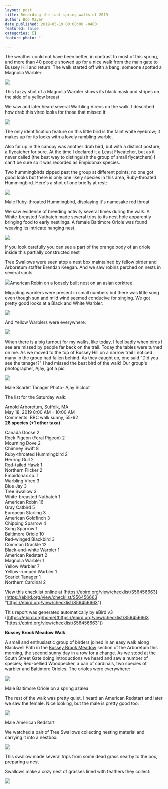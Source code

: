 ```yaml
---
layout: post
title: Recording the last spring walks of 2019
author: Bob Mayer
date_published: 2019-05-19 00:00:00 -0400
featured: false
categories: []
feature_photo: ''

---
```

The weather could not have been better, in contrast to most of this spring, and more than 40 people showed up for a nice walk from the main gate to Bussey Hill and return.  The walk started off with a bang; someone spotted a Magnolia Warbler:

![](/images/P1060467.jpg)

This fuzzy shot of a Magnolia Warbler shows its black mask and stripes on the side of a yellow breast

We saw and later heard several Warbling Vireos on the walk.  I described how drab this vireo looks for those that missed it:

![](/images/P1130291.jpg)

The only identification feature on this little bird is the faint white eyebrow; it makes up for its looks with a lovely rambling warble.

Also far up in the canopy was another drab bird, but with a distinct posture; a flycatcher for sure.  At the time I declared it a Least Flycatcher, but as it never called (the best way to distinguish the group of small flycatchers) I can't be sure so it was recorded as Empidonax species.

Two hummingbirds zipped past the group at different points; no one got good looks but there is only one likely species in this area, Ruby-throated Hummingbird.  Here's a shot of one briefly at rest:

![](/images/P1190565.jpg)

Male Ruby-throated Hummingbird, displaying it's namesake red throat

We saw evidence of breeding activity several times during the walk.  A White-breasted Nuthatch made several trips to its nest hole apparently bringing food to early nestlings.  A female Baltimore Oriole was found weaving its intricate hanging nest.

![](/images/P1070721.jpg)

If you look carefully you can see a part of the orange body of an oriole inside this partially constructed nest

Tree Swallows were seen atop a nest box maintained by fellow birder and Arboretum staffer Brendan Keegan.  And we saw robins perched on nests in several spots.

![](/images/P1070892.jpg)American Robin on a loosely built nest on an asian corktree.

Migrating warblers were present in small numbers but there was little song even though sun and mild wind seemed conducive for singing.  We got pretty good looks at a Black and White Warbler:

![](/images/P1070799.jpg)

And Yellow Warblers were everywhere:

![](/images/P1080522_1.jpg)

When there is a big turnout for my walks, like today, I feel badly when birds I see are missed by people far back on the trail.  Today the tables were turned on me.   As we moved to the top of Bussey Hill on a narrow trail I noticed many in the group had fallen behind. As they caught up, one said "Did you see the tanager?"  I had missed the best bird of the walk!  Our group's photographer, Ajay, got a pic:

![](/images/tanager.jpg)

Male Scarlet Tanager   Photo- Ajay Sicloot

The list for the Saturday walk:

Arnold Arboretum, Suffolk, MA  
May 18, 2019 8:00 AM - 10:00 AM  
Comments: BBC walk sunny, 55-62  
**28 species (+1 other taxa)**

Canada Goose 2  
Rock Pigeon (Feral Pigeon) 2  
Mourning Dove 2  
Chimney Swift 8  
Ruby-throated Hummingbird 2  
Herring Gull 2  
Red-tailed Hawk 1  
Northern Flicker 2  
Empidonax sp. 1  
Warbling Vireo 3  
Blue Jay 3  
Tree Swallow 3  
White-breasted Nuthatch 1  
American Robin 16  
Gray Catbird 5  
European Starling 3  
American Goldfinch 3  
Chipping Sparrow 4  
Song Sparrow 1  
Baltimore Oriole 10  
Red-winged Blackbird 3  
Common Grackle 12  
Black-and-white Warbler 1  
American Redstart 2  
Magnolia Warbler 1  
Yellow Warbler 7  
Yellow-rumped Warbler 1  
Scarlet Tanager 1  
Northern Cardinal 2

View this checklist online at [https://ebird.org/view/checklist/S56456663](https://ebird.org/view/checklist/S56456663 "https://ebird.org/view/checklist/S56456663")

This report was generated automatically by eBird v3 ([https://ebird.org/home](https://ebird.org/view/checklist/S56456663 "https://ebird.org/view/checklist/S56456663"))

**Bussey Brook Meadow Walk**

A small and enthusiastic group of birders joined in an easy walk along Blackwell Path in the [Bussey Brook Meadow](https://www.arbotopia.com/2019/04/16/bussey-brook-meadow-and-the-arboretum-park-conservancy.html) section of the Arboretum this morning, the second sunny day in a row for a change. As we stood at the South Street Gate doing introductions we heard and saw a number of species; Red-bellied Woodpecker, a pair of cardinals, two species of warbler and Baltimore Orioles. The orioles were everywhere:

![](/images/P1070874.jpg)

Male Baltimore Oriole on a spring azalea

The rest of the walk was pretty quiet.  I heard an American Redstart and later we saw the female.  Nice looking, but the male is pretty good too:

![](/images/P1070670.jpg)

Male American Redstart

We watched a pair of Tree Swallows collecting nesting material and carrying it into a nestbox:

![](/images/P1020560.jpg)

This swallow made several trips from some dead grass nearby to the box, preparing a nest

Swallows make a cozy nest of grasses lined with feathers they collect:

![](/images/P1020588.jpg)